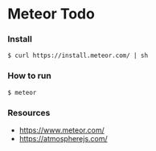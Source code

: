 # Meteor Todo

### Install

    $ curl https://install.meteor.com/ | sh

### How to run

    $ meteor

### Resources

- https://www.meteor.com/
- https://atmospherejs.com/
